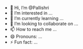 - 👋 Hi, I’m @Pallishri
- 👀 I’m interested in ...
- 🌱 I’m currently learning ...
- 💞️ I’m looking to collaborate on ...
- 📫 How to reach me ...
- 😄 Pronouns: ...
- ⚡ Fun fact: ...

<!---
Pallishri/Pallishri is a ✨ special ✨ repository because its `README.md` (this file) appears on your GitHub profile.
You can click the Preview link to take a look at your changes.
--->
